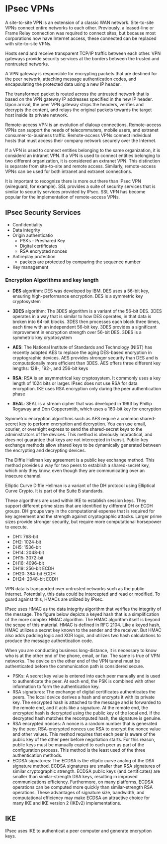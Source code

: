 # IPsec VPNs

A site-to-site VPN is an extension of a classic WAN network. Site-to-site VPNs connect entire networks to each other. Previously, a leased-line or Frame Relay connection was required to connect sites, but because most corporations now have Internet access, these connected can be replaced with site-to-site VPNs.

Hosts send and receive transparent TCP/IP traffic between each other. VPN gateways provide security services at the borders between the trusted and nontrusted networks.

A VPN gateway is responsible for encrypting packets that are destined for the peer network, attaching message authentication codes, and encapsulating the protected data using a new IP header.

The transformed packet is routed across the untrusted network that is based on the VPN gateway IP addresses specified in the new IP header. Upon arrival, the peer VPN gateway strips the headers, verifies and decrypts the content, and relays the original packets towards the target host inside its private network.

Remote-access VPN is an evolution of dialoup connections. Remote-access VPNs can support the needs of telecommuters, mobile users, and extranet consumer-to-business traffic. Remote-access VPNs connect individual hosts that must access their company network securely over the Internet.

If a VPN is used to connect entities belonging to the same organization, it is considerd an intranet VPN. If a VPN is used to connect entities belonging to two different organization, it is considered an extranet VPN. This distinction is separate from site-to-site and remote access. Similarly, remote-access VPNs can be used for both intranet and extranet connections.

It is important to recognize there is more out there than IPsec VPN (wireguard, for example). SSL provides a suite of security services that is similar to security services provided by IPsec. SSL VPN has become popular for the implementation of remote-access VPNs.

## IPsec Security Services

* Confidentiality
* Data integrity
* Origin authenticatio
    + PSKs - Preshared Key
    + Digital certificates
    + RSA encrypted nonces
* Antireplay protection
    + packets are protected by comparing the sequence number
* Key management

### Encryption Algorithms and key length

* __DES__ algorithm: DES was developed by IBM. DES uses a 56-bit key, ensuring high-performance encryption. DES is a symmetric key cryptosystem

* __3DES__ algorithm: The 3DES algorithm is a variant of the 56-bit DES. 3DES operates in a way that is similar to how DES operates, in that data is broken into 64-bit blocks. 3DES then processes each block three times, each time with an independent 56-bit key. 3DES provides a significant improvement in encryption strength over 56-bit DES. 3DES is a symmetric key cryptosystem

* __AES__: The National Institute of Standards and Technology (NIST) has recently adopted AES to replace the aging DES-based encryption in cryptographic devices. AES provides stronger security than DES and is computationally more efficient than 3DES. AES offers three different key lengths: 128-, 192-, and 256-bit keys

* __RSA__: RSA is an asymmetrical key cryptosystem. It commonly uses a key length of 1024 bits or larger. IPsec does not use RSA for data encryption. IKE uses RSA encryption only during the peer authentication phase

* __SEAL__: SEAL is a stream cipher that was developed in 1993 by Phillip Rogaway and Don Coppersmith, which uses a 160-bit key for encryption

Symmetric encryption algorithms such as AES require a common shared-secret key to perform encryption and decryption. You can use email, courier, or overnight express to send the shared-secret keys to the administrators of the devices. This method is obviously impractical, and does not guarantee that keys are not intercepted in transit. Public-key exchange methods allow shared keys to be dynamically generated between the encrypting and decrypting devices.

The Diffie Hellman key agreement is a public key exchange method. This method provides a way for two peers to establish a shared-secret key, which only they know, even though they are communicating over an insecure channel.

Elliptic Curve Diffie Hellman is a variant of the DH protocol using Elliptical Curve Crypto. It is part of the Suite B standards.

These algorithms are used within IKE to establish session keys. They support different prime sizes that are identified by different DH or ECDH groups. DH groups vary in the computational expense that is required for key agreement and the strength against cryptographic attacks. Larger prime sizes provide stronger security, but require more computational horsepower to execute.

* DH1: 768-bit
* DH2: 1024-bit
* DH5: 1536-bit
* DH14: 2048-bit
* DH15: 3072-bit
* DH16: 4096-bit
* DH19: 256-bit ECDH
* DH20: 384-bit ECDH
* DH24: 2048-bit ECDH

VPN data is transported over untrusted networks such as the public Internet. Potentially, this data could be intercepted and read or modified. To guard against this, HMACs are utilized by IPsec.

IPsec uses HMAC as the data integrity algorithm that verifies the integrity of the message. The figure below depicts a keyed hash that is a simplification of the more complex HMAC algorithm. The HMAC algorithm itself is beyond the scope of this material. HMAC is defined in RFC 2104. Like a keyed hash, HMAC utilizes a secret key known to the sender and the receiver. But HMAC also adds padding logic and XOR logic, and utilizes two hash calculations to produce the message authentication code.

When you are conducting business long-distance, it is necessary to know who is at the other end of the phone, email, or fax. The same is true of VPN networks. The device on the other end of the VPN tunnel must be authenticated before the communication path is considered secure.

* PSKs: A secret key value is entered into each peer manually and is used to authenticate the peer. At each end, the PSK is combined with other information to form the authentication key.
* RSA signatures: The exchange of digital certificates authenticates the peers. The local device derives a hash and encrypts it with its private key. The encrypted hash is attached to the message and is forwarded to the remote end, and it acts like a signature. At the remote end, the encrypted hash is decrypted using the public key of the local end. If the decrypted hash matches the recomputed hash, the signature is genuine.
* RSA encrypted nonces: A nonce is a random number that is generated by the peer. RSA-encrypted nonces use RSA to encrypt the nonce value and other values. This method requires that each peer is aware of the public key of the other peer before negotiation starts. For this reason, public keys must be manually copied to each peer as part of the configuration process. This method is the least used of the three authentication methods.
* ECDSA signatures: The ECDSA is the elliptic curve analog of the DSA signature method. ECDSA signatures are smaller than RSA signatures of similar cryptographic strength. ECDSA public keys (and certificates) are smaller than similar-strength DSA keys, resulting in improved communications efficiency. Furthermore, on many platforms, ECDSA operations can be computed more quickly than similar-strength RSA operations. These advantages of signature size, bandwidth, and computational efficiency may make ECDSA an attractive choice for many IKE and IKE version 2 (IKEv2) implementations.

## IKE

IPsec uses IKE to authenticat a peer computer and generate encryption keys.